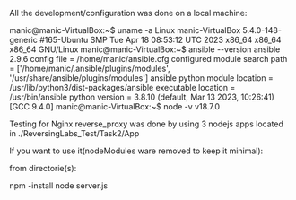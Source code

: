 All the development/configuration was done on a local machine:

manic@manic-VirtualBox:~$ uname -a
Linux manic-VirtualBox 5.4.0-148-generic #165-Ubuntu SMP Tue Apr 18 08:53:12 UTC 2023 x86_64 x86_64 x86_64 GNU/Linux
manic@manic-VirtualBox:~$ ansible --version
ansible 2.9.6
  config file = /home/manic/ansible.cfg
  configured module search path = ['/home/manic/.ansible/plugins/modules', '/usr/share/ansible/plugins/modules']
  ansible python module location = /usr/lib/python3/dist-packages/ansible
  executable location = /usr/bin/ansible
  python version = 3.8.10 (default, Mar 13 2023, 10:26:41) [GCC 9.4.0]
manic@manic-VirtualBox:~$ node -v
v18.7.0



Testing for Nginx reverse_proxy was done by using 3 nodejs apps located in ./ReversingLabs_Test/Task2/App<n>

If you want to use it(nodeModules ware removed to keep it minimal):

from directorie(s):

npm -install 
node server.js
